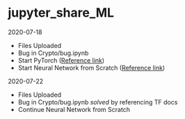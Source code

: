 # jupyter_share_ML

2020-07-18
- Files Uploaded
- Bug in Crypto/bug.ipynb
- Start PyTorch ([Reference link](https://www.youtube.com/watch?v=BzcBsTou0C0&list=PLQVvvaa0QuDdeMyHEYc0gxFpYwHY2Qfdh))
- Start Neural Network from Scratch ([Reference link](https://www.youtube.com/watch?v=Wo5dMEP_BbI&list=PLQVvvaa0QuDcjD5BAw2DxE6OF2tius3V3&index=2&t=0s))

2020-07-22
- Files Uploaded
- Bug in Crypto/bug.ipynb *solved* by referencing TF docs
- Continue Neural Network from Scratch
